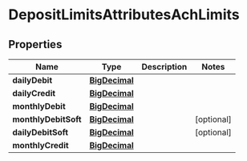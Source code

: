 # DepositLimitsAttributesAchLimits

## Properties
Name | Type | Description | Notes
------------ | ------------- | ------------- | -------------
**dailyDebit** | [**BigDecimal**](BigDecimal.md) |  | 
**dailyCredit** | [**BigDecimal**](BigDecimal.md) |  | 
**monthlyDebit** | [**BigDecimal**](BigDecimal.md) |  | 
**monthlyDebitSoft** | [**BigDecimal**](BigDecimal.md) |  |  [optional]
**dailyDebitSoft** | [**BigDecimal**](BigDecimal.md) |  |  [optional]
**monthlyCredit** | [**BigDecimal**](BigDecimal.md) |  | 
